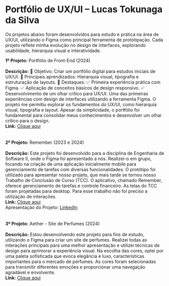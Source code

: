 # Portfólio de UX/UI – Lucas Tokunaga da Silva

Os projetos abaixo foram desenvolvidos para estudo e prática na área de UX/UI, utilizando o Figma como principal ferramenta de prototipação. Cada projeto reflete minha evolução no design de interfaces, explorando usabilidade, hierarquia visual e interatividade.

<b>1º Projeto:</b> Portfólio de Front-End (2024)
<br>
<br>
<b>Descrição:</b> 
📌 Objetivo: Criar um portfólio digital para estudos iniciais de UX/UI.
📌 Principais aprendizados: Hierarquia visual, tipografia e estruturação de layouts.
📌 Destaques:
✅ Primeira experiência prática com Figma.
✅ Aplicação de conceitos básicos de design responsivo.
✅ Desenvolvimento de um olhar crítico para UX/UI.
Uma das primeiras experiências com design de interfaces utilizando a ferramenta Figma. O projeto me permitiu explorar os fundamentos do UX/UI, como hierarquia visual, tipografia e layout. Apesar da simplicidade, o portfólio foi fundamental para consolidar meus conhecimentos e desenvolver um olhar crítico para o design.
<br>
<b>Link:</b> <a href="https://www.figma.com/design/mUMM6dHz6tk76JA2b63jE8/Portf%C3%B3lio---Prog.-WEB?node-id=0-1&node-type=canvas&t=qM012Bv48LkhIhZU-0">Clique aqui</a>
<br>
<br>
<br>
<b>2º Projeto:</b> Remember (2023 e 2024)
<br>
<br>
<b>Descrição:</b> Este projeto foi desenvolvido para a disciplina de Engenharia de Software II, onde o Figma foi apresentado a nós. Realizei-o em grupo, focando na criação de uma aplicação inicialmente mobile para gerenciamento de tarefas com diversas funcionalidades. O protótipo foi utilizado para apresentar nosso projeto, que mais tarde se tornou nosso Trabalho de Conclusão de Curso (TCC). O aplicativo, chamado Remember, oferece gerenciamento de tarefas e controle financeiro. As telas do TCC foram projetadas para desktop. Para esse trabalho não foi preciso a utilização de interações.
<br>
<b>Link:</b> <a href="https://www.figma.com/design/He72ByRurlefPL3lE00mJC/Fatec-Remember-(Atualizado)?node-id=1040-20&node-type=canvas&t=MmY1HVHm7BoHlAfh-0">Clique aqui</a>
<br>
Apresentação do Projeto: <a href="https://www.linkedin.com/posts/bianca-melar%C3%A9-ba1a89241_hoje-compartilho-com-voc%C3%AAs-o-projeto-que-ugcPost-7261768254614892544-98_E?utm_source=share&utm_medium=member_desktop">LinkedIn</a>
<br>
<br>
<br>
<b>3º Projeto:</b> Aether - Site de Perfumes (2024)
<br>
<br>
<b>Descrição:</b> Estou desenvolvendo este projeto para fins de estudo, utilizando o Figma para criar um site de perfumes. Realizei todas as interações principais para uma melhor apresentação e utilizei técnicas de design para aprimorar a experiência visual. Na escolha das cores, optei por uma paleta sofisticada que evoca elegância e luxo, características importantes para o mercado de perfumes. As cores foram selecionadas para transmitir diferentes emoções e proporcionar uma navegação agradável e envolvente. 
<br>
<b>Link:</b> <a href="https://www.figma.com/design/GhjKh71KfZ38sKPjwUOrvV/Aether?t=qM012Bv48LkhIhZU-0">Clique aqui</a>



